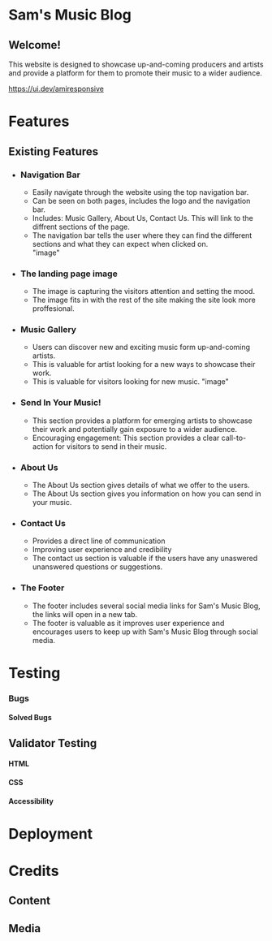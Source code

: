 # Sam's Music Blog

## Welcome!

This website is designed to showcase up-and-coming producers and artists and provide a platform for them to promote their music to a wider audience.

https://ui.dev/amiresponsive

# Features

## Existing Features

* ### Navigation Bar
  * Easily navigate through the website using the top navigation bar.
  * Can be seen on both pages, includes the logo and the navigation bar.
  * Includes: Music Gallery, About Us, Contact Us. This will link to the diffrent sections of the page.
  * The navigation bar tells the user where they can find the different sections and what they can expect when clicked on.  
"image"

* ### The landing page image
  * The image is capturing the visitors attention and setting the mood.
  * The image fits in with the rest of the site making the site look more proffesional.

* ### Music Gallery
  * Users can discover new and exciting music form up-and-coming artists.
  * This is valuable for artist looking for a new ways to showcase their work.
  * This is valuable for visitors looking for new music.
"image"

* ### Send In Your Music!
  * This section provides a platform for emerging artists to showcase their work and potentially gain exposure to a wider audience.
  * Encouraging engagement: This section provides a clear call-to-action for visitors to send in their music.

* ### About Us
  * The About Us section gives details of what we offer to the users.
  * The About Us section gives you information on how you can send in your music. 

* ### Contact Us
  * Provides a direct line of communication
  * Improving user experience and credibility
  * The contact us section is valuable if the users have any unaswered unanswered questions or suggestions.

* ### The Footer
  * The footer includes several social media links for Sam's Music Blog, the links will open in a new tab.
  * The footer is valuable as it improves user experience and encourages users to keep up with Sam's Music Blog through social media.
# Testing

### Bugs
#### Solved Bugs

## Validator Testing
#### HTML
#### CSS
#### Accessibility

# Deployment

# Credits
## Content
## Media